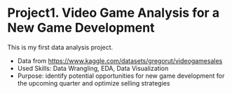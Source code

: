 # Project1. Video Game Analysis for a New Game Development

This is my first data analysis project.
- Data from https://www.kaggle.com/datasets/gregorut/videogamesales
- Used Skills: Data Wrangling, EDA, Data Visualization
- Purpose: identify potential opportunities for new game development for the upcoming quarter and optimize selling strategies
